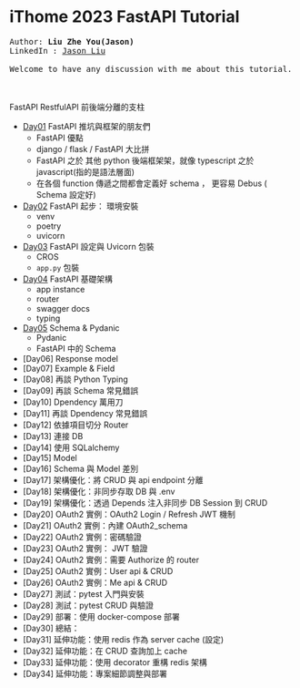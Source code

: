 # iThome 2023 FastAPI Tutorial

<samp>
Author: <strong>Liu Zhe You(Jason)</strong><br>
LinkedIn : <a href="https://www.linkedin.com/in/zhe-you-liu-85aa13244//">Jason Liu</a><br>
<br>
Welcome to have any discussion with me about this tutorial.<br>
</samp>

<br>
<br>

FastAPI RestfulAPI 前後端分離的支柱

-  [Day01](https://github.com/jason810496/iThome2023-FastAPI-Tutorial/tree/Day01)  FastAPI 推坑與框架的朋友們
    - FastAPI 優點
    - django / flask / FastAPI 大比拼
    - FastAPI 之於 其他 python 後端框架架，就像 typescript 之於 javascript(指的是語法層面)
    - 在各個 function 傳遞之間都會定義好 schema ， 更容易 Debus ( Schema 設定好)
- [Day02](https://github.com/jason810496/iThome2023-FastAPI-Tutorial/tree/Day02)  FastAPI 起步： 環境安裝
    - venv 
    - poetry 
    - uvicorn
- [Day03](https://github.com/jason810496/iThome2023-FastAPI-Tutorial/tree/Day03) FastAPI 設定與 Uvicorn 包裝
    - CROS
    - `app.py` 包裝
- [Day04](https://github.com/jason810496/iThome2023-FastAPI-Tutorial/tree/Day04) FastAPI 基礎架構
    - app instance
    - router
    - swagger docs 
    - typing
- [Day05](https://github.com/jason810496/iThome2023-FastAPI-Tutorial/tree/Day05) Schema & Pydanic
    - Pydanic
    - FastAPI 中的 Schema
- [Day06] Response model
- [Day07] Example & Field
- [Day08] 再談 Python Typing 
- [Day09] 再談 Schema 常見錯誤
- [Day10] Dpendency 萬用刀
- [Day11] 再談 Dpendency 常見錯誤
- [Day12] 依據項目切分 Router
- [Day13] 連接 DB
- [Day14] 使用 SQLalchemy
- [Day15] Model
- [Day16] Schema 與 Model 差別
- [Day17] 架構優化：將 CRUD 與 api endpoint 分離
- [Day18] 架構優化：非同步存取 DB 與 .env
- [Day19] 架構優化：透過 Depends 注入非同步 DB Session 到 CRUD
- [Day20] OAuth2 實例：OAuth2 Login / Refresh JWT 機制
- [Day21] OAuth2 實例：內建 OAuth2_schema
- [Day22] OAuth2 實例：密碼驗證
- [Day23] OAuth2 實例： JWT 驗證
- [Day24] OAuth2 實例：需要 Authorize 的 router
- [Day25] OAuth2 實例：User api & CRUD
- [Day26] OAuth2 實例：Me api & CRUD
- [Day27] 測試：pytest 入門與安裝
- [Day28] 測試：pytest CRUD 與驗證
- [Day29] 部署：使用 docker-compose 部署
- [Day30] 總結：
- [Day31] 延伸功能：使用 redis 作為 server cache (設定)
- [Day32] 延伸功能：在 CRUD 查詢加上 cache
- [Day33] 延伸功能：使用 decorator 重構 redis 架構
- [Day34] 延伸功能：專案細節調整與部署

    